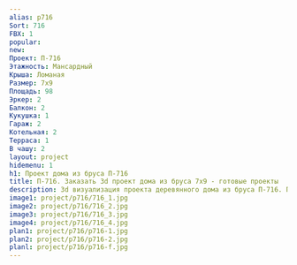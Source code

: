 ```yaml
---
alias: p716
Sort: 716
FBX: 1
popular: 
new: 
Проект: П-716
Этажность: Мансардный
Крыша: Ломаная
Размер: 7х9
Площадь: 98
Эркер: 2
Балкон: 2
Кукушка: 1
Гараж: 2
Котельная: 2
Терраса: 1
В чашу: 2
layout: project
hidemenu: 1
h1: Проект дома из бруса П-716
title: П-716. Заказать 3d проект дома из бруса 7х9 - готовые проекты
description: 3d визуализация проекта деревянного дома из бруса П-716. Площадь 98 м2, размер 7х9. Вы можете внести любые изменения в проект.
image1: project/p716/716_1.jpg
image2: project/p716/716_2.jpg
image3: project/p716/716_3.jpg
image4: project/p716/716_4.jpg
plan1: project/p716/p716-1.jpg
plan2: project/p716/p716-2.jpg
planl: project/p716/p716-f.jpg
---
```

